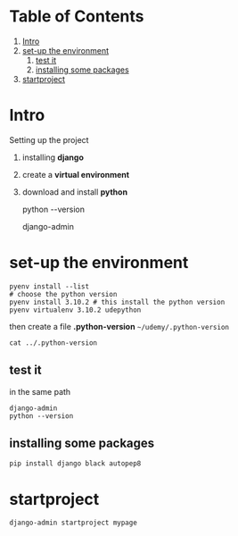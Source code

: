 
# Table of Contents

1.  [Intro](#org8bd0157)
2.  [set-up the environment](#org71887cb)
    1.  [test it](#orgb2f88b8)
    2.  [installing some packages](#orgc064ab5)
3.  [startproject](#org5a466dc)



<a id="org8bd0157"></a>

# Intro

Setting up the project

1.  installing **django**
2.  create a **virtual environment**
3.  download and install **python**

    python --version

    django-admin


<a id="org71887cb"></a>

# set-up the environment

    pyenv install --list
    # choose the python version
    pyenv install 3.10.2 # this install the python version
    pyenv virtualenv 3.10.2 udepython

then create a file **.python-version**
`~/udemy/.python-version`

    cat ../.python-version


<a id="orgb2f88b8"></a>

## test it

in the same path

    django-admin
    python --version


<a id="orgc064ab5"></a>

## installing some packages

    pip install django black autopep8


<a id="org5a466dc"></a>

# startproject

    django-admin startproject mypage

